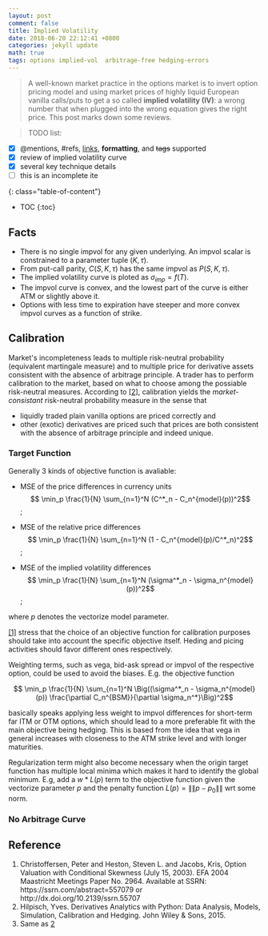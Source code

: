 ```yaml
---
layout: post
comment: false
title: Implied Volatility
date: 2018-06-20 22:12:41 +0800
categories: jekyll update
math: true
tags: options implied-vol  arbitrage-free hedging-errors
---
```

> A well-known market practice in the options market is to invert option pricing model and using market prices of highly liquid European vanilla calls/puts to get a so called **implied volatility (IV)**: a wrong number that when plugged into the wrong equation gives the right price. This post marks down some reviews.

> TODO list:
- [x] @mentions, #refs, [links](#Reference), **formatting**, and <del>tags</del> supported
- [x] review of implied volatility curve
- [x] several key technique details
- [ ] this is an incomplete ite

{: class="table-of-content"}
* TOC
{:toc}



## Facts
- There is no single impvol for any given underlying. An impvol scalar is constrained to a parameter tuple $(K, \tau)$.
- From put-call parity, $C(S, K, \tau)$ has the same impvol as $P(S, K, \tau)$.
- The implied volatility curve is ploted as $\sigma_{imp} = f(T)$.
- The impvol curve is convex, and the lowest part of the curve is either ATM or slightly above it.
- Options with less time to expiration have steeper and more convex impvol curves as a function of strike.

## Calibration

Market's incompleteness leads to multiple risk-neutral probability (equivalent martingale measure) and to multiple price for derivative assets consistent with the absence of arbitrage principle. A trader has to perform calibration to the market, based on what to choose among the possiable risk-neutral measures. According to [[2]](#ref2), calibration yields the *market-consistant* risk-neutral probability measure in the sense that

- liquidly traded plain vanilla options are priced correctly and
- other (exotic) derivatives are priced such that prices are both consistent with the absence of arbitrage principle and indeed unique.

### Target Function
Generally 3 kinds of objective function is avaliable:
- MSE of the price differences in currency units
$$ \min_p \frac{1}{N} \sum_{n=1}^N (C^*_n - C_n^{model}(p))^2$$;

- MSE of the relative price differences
$$ \min_p \frac{1}{N} \sum_{n=1}^N (1 - C_n^{model}(p)/C^*_n)^2$$;

- MSE of the implied volatility differences
$$ \min_p \frac{1}{N} \sum_{n=1}^N (\sigma^*_n - \sigma_n^{model}(p))^2$$;

where $p$ denotes the vectorize model parameter.

[[1]](#ref1) stress that the choice of an objective function for calibration purposes should take into account the specific objective itself. Heding and picing activities should favor different ones respectively.

Weighting terms, such as vega, bid-ask spread or impvol of the respective option, could be used to avoid the biases. E.g. the objective function

$$ \min_p \frac{1}{N} \sum_{n=1}^N \Big((\sigma^*_n - \sigma_n^{model}(p)) \frac{\partial C_n^{BSM}}{\partial \sigma_n^*}\Big)^2$$

basically speaks applying less weight to impvol differences for short-term far ITM or OTM options, which should lead to a more preferable fit with the main objective being hedging. This is based from the idea that vega in general increases with closeness to the ATM strike level and with longer maturities.

Regularization term might also become necessary when the origin target function has multiple local minima which makes it hard to identify the global minimum. E.g, add a $w * L(p)$ term to the objective function given the vectorize parameter $p$ and the penalty function $L(p) = \|\|p-p_0\|\|$ wrt some norm.

### No Arbitrage Curve


## Reference
<ol>
    <li id="ref1">Christoffersen, Peter and Heston, Steven L. and Jacobs, Kris, Option Valuation with Conditional Skewness (July 15, 2003). EFA 2004 Maastricht Meetings Paper No. 2964. Available at SSRN: https://ssrn.com/abstract=557079 or http://dx.doi.org/10.2139/ssrn.55707</li>
    <li id="ref2">Hilpisch, Yves. Derivatives Analytics with Python: Data Analysis, Models, Simulation, Calibration and Hedging. John Wiley & Sons, 2015.</li>
    <li id="ref3">Same as <a href="#ref2">2</a></li>
</ol>
